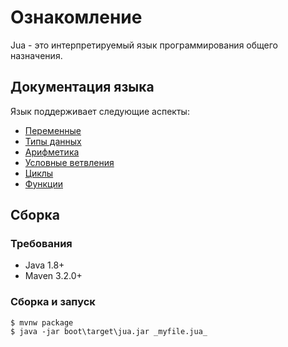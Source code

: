 # Ознакомление

Jua - это интерпретируемый язык программирования общего назначения.

## Документация языка

Язык поддерживает следующие аспекты:
* [Переменные](doc/Переменные.md)
* [Типы данных](doc/ТипыДанных.md)
* [Арифметика](doc/Арифметика.md)
* [Условные ветвления](doc/Ветвления.md)
* [Циклы](doc/Циклы.md)
* [Функции](doc/Функции.md)

## Сборка

### Требования
* Java 1.8+
* Maven 3.2.0+ 

### Сборка и запуск

```text
$ mvnw package
$ java -jar boot\target\jua.jar _myfile.jua_
```